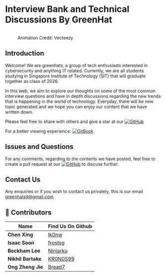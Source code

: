 # Interview Bank and Technical Discussions By GreenHat

<div data-full-width="false">

<figure><img src=".gitbook/assets/Greenhat2.gif" alt=""><figcaption><p>Animation Credit: Vecteezy</p></figcaption></figure>

</div>

## Introduction

Welcome! We are greenhats, a group of tech enthusiasts interested in cybersecurity and anything IT related. Currently, we are all students studying in Singapore Institute of Technology (SIT) that will graduate together as class of 2026.

In this web, we aim to explore our thoughts on some of the most common interview questions and have in depth discussions regarding the new trends that is happening in the world of technology. Everyday, there will be new topic generated and we hope you can enjoy our content that we have written down.

Please feel free to share with others and give a star at our [![GitHub](https://img.shields.io/badge/GitHub-bread?style=flat&logo=github&logoColor=blue&labelColor=white&color=black)](https://github.com/Bread7/InterviewBank)

For a better viewing experience: [![GitBook](https://img.shields.io/badge/GitBook-bread?style=flat&logo=gitbook&logoColor=blue&labelColor=white&color=black)](https://greenhat.gitbook.io/interview-bank/)

## Issues and Questions

For any comments, regarding to the contents we have posted, feel free to create a pull request at our [![GitHub](https://img.shields.io/badge/GitHub-bread?style=flat&logo=github&logoColor=blue&labelColor=white&color=black)](https://github.com/Bread7/InterviewBank) to discuss further.

## Contact Us

Any enquiries or if you wish to contact us privately, this is our email [greenhatsit@gmail.com](mailto:greenhatsit@gmail.com)

## 🌟 Contributors

| Name               | Find Us On Github                       |
| ------------------ | --------------------------------------- |
| **Chen Xing**      | [Ik0nw](https://github.com/Ik0nw)       |
| **Isaac Soon**     | [frostsg](https://github.com/frostsg)   |
| **Beckham Lee**    | [Ninjarku](https://github.com/Ninjarku) |
| **Nikhil Bartake** | [KR0N0S99](https://github.com/KR0N0S99) |
| **Ong Zheng Jie**  | [Bread7](https://github.com/Bread7)     |
